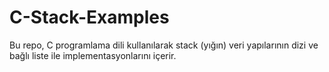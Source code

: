 # C-Stack-Examples
Bu repo, C programlama dili kullanılarak stack (yığın) veri yapılarının dizi ve bağlı liste ile implementasyonlarını içerir.
